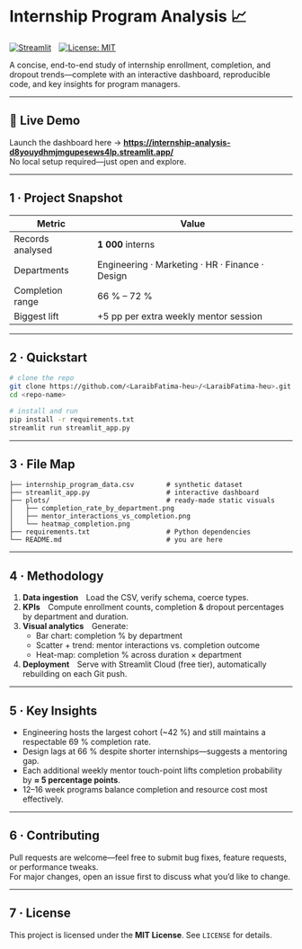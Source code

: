 # Internship Program Analysis 📈  
[![Streamlit](https://static.streamlit.io/badges/streamlit_badge_black_white.svg)](https://internship-analysis-d8youydhmjmgupesews4lp.streamlit.app/) [![License: MIT](https://img.shields.io/badge/License-MIT-yellow.svg)](#license)

A concise, end-to-end study of internship enrollment, completion, and dropout trends—complete with an interactive dashboard, reproducible code, and key insights for program managers.

---

## 🚀 Live Demo
Launch the dashboard here → **https://internship-analysis-d8youydhmjmgupesews4lp.streamlit.app/**  
No local setup required—just open and explore.

---

## 1 · Project Snapshot
| Metric | Value |
|--------|-------|
| Records analysed | **1 000** interns |
| Departments | Engineering · Marketing · HR · Finance · Design |
| Completion range | 66 % – 72 % |
| Biggest lift | +5 pp per extra weekly mentor session |

---

## 2 · Quickstart

```bash
# clone the repo
git clone https://github.com/<LaraibFatima-heu>/<LaraibFatima-heu>.git
cd <repo-name>

# install and run
pip install -r requirements.txt
streamlit run streamlit_app.py
```

---

## 3 · File Map
```
├── internship_program_data.csv        # synthetic dataset
├── streamlit_app.py                   # interactive dashboard
├── plots/                             # ready-made static visuals
│   ├── completion_rate_by_department.png
│   ├── mentor_interactions_vs_completion.png
│   └── heatmap_completion.png
├── requirements.txt                   # Python dependencies
└── README.md                          # you are here
```

---

## 4 · Methodology
1. **Data ingestion** Load the CSV, verify schema, coerce types.  
2. **KPIs** Compute enrollment counts, completion & dropout percentages by department and duration.  
3. **Visual analytics** Generate:
   - Bar chart: completion % by department  
   - Scatter + trend: mentor interactions vs. completion outcome  
   - Heat-map: completion % across duration × department  
4. **Deployment** Serve with Streamlit Cloud (free tier), automatically rebuilding on each Git push.

---

## 5 · Key Insights
- Engineering hosts the largest cohort (~42 %) and still maintains a respectable 69 % completion rate.  
- Design lags at 66 % despite shorter internships—suggests a mentoring gap.  
- Each additional weekly mentor touch-point lifts completion probability by **≈ 5 percentage points**.  
- 12–16 week programs balance completion and resource cost most effectively.

---

## 6 · Contributing
Pull requests are welcome—feel free to submit bug fixes, feature requests, or performance tweaks.  
For major changes, open an issue first to discuss what you’d like to change.

---

## 7 · License
This project is licensed under the **MIT License**. See `LICENSE` for details.

